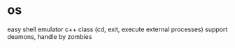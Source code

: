 # os
easy shell emulator c++ class (cd, exit, execute external processes)
support deamons, handle by zombies
